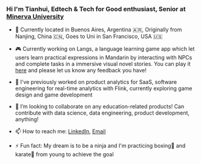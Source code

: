 ### Hi I'm Tianhui, Edtech & Tech for Good enthusiast, Senior at [Minerva University](https://www.minerva.edu/)

- 📍 Currently located in Buenos Aires, Argentina 🇦🇷, Originally from Nanjing, China 🇨🇳, Goes to Uni in San Francisco, USA 🇺🇸


- 🎮 Currently working on Langs, a language learning game app which let users learn practical expressions in Mandarin by interacting with NPCs and complete tasks in a immersive visual novel stories. You can play it [here](https://tianhui.itch.io/langs-renpy) and please let us know any feedback you have!
- 🌊 I've previously worked on product analytics for SaaS, software engineering for real-time analytics with Flink, currently exploring game design and game development
- 👯 I’m looking to collaborate on any education-related products! Can contribute with data science, data engineering, product development, anything!


- 📫 How to reach me: [LinkedIn](https://www.linkedin.com/in/tianhui-xu-844855175/), [Email](tianhui_xu@uni.minerva.edu)


- ⚡ Fun fact: My dream is to be a ninja and I'm practicing boxing🥊 and karate🥋 from young to achieve the goal
